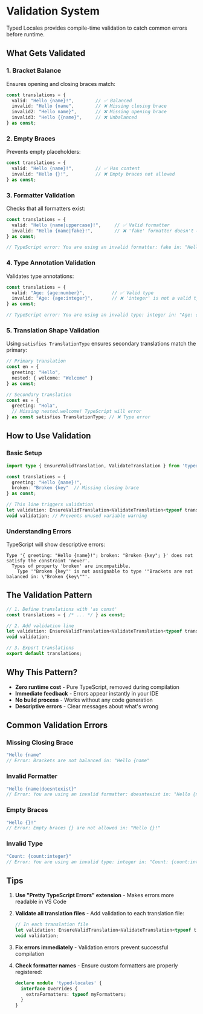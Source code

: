 # Validation System

Typed Locales provides compile-time validation to catch common errors before runtime.

## What Gets Validated

### 1. Bracket Balance

Ensures opening and closing braces match:

```typescript
const translations = {
  valid: "Hello {name}!",        // ✅ Balanced
  invalid: "Hello {name",        // ❌ Missing closing brace
  invalid2: "Hello name}",       // ❌ Missing opening brace
  invalid3: "Hello {{name}",     // ❌ Unbalanced
} as const;
```

### 2. Empty Braces

Prevents empty placeholders:

```typescript
const translations = {
  valid: "Hello {name}!",        // ✅ Has content
  invalid: "Hello {}!",          // ❌ Empty braces not allowed
} as const;
```

### 3. Formatter Validation

Checks that all formatters exist:

```typescript
const translations = {
  valid: "Hello {name|uppercase}!",     // ✅ Valid formatter
  invalid: "Hello {name|fake}!",        // ❌ 'fake' formatter doesn't exist
} as const;

// TypeScript error: You are using an invalid formatter: fake in: "Hello {name|fake}!"
```

### 4. Type Annotation Validation

Validates type annotations:

```typescript
const translations = {
  valid: "Age: {age:number}",          // ✅ Valid type
  invalid: "Age: {age:integer}",       // ❌ 'integer' is not a valid type
} as const;

// TypeScript error: You are using an invalid type: integer in: "Age: {age:integer}"
```

### 5. Translation Shape Validation

Using `satisfies TranslationType` ensures secondary translations match the primary:

```typescript
// Primary translation
const en = {
  greeting: "Hello",
  nested: { welcome: "Welcome" }
} as const;

// Secondary translation
const es = {
  greeting: "Hola",
  // Missing nested.welcome! TypeScript will error
} as const satisfies TranslationType; // ❌ Type error
```

## How to Use Validation

### Basic Setup

```typescript
import type { EnsureValidTranslation, ValidateTranslation } from 'typed-locales';

const translations = {
  greeting: "Hello {name}!",
  broken: "Broken {key"  // Missing closing brace
} as const;

// This line triggers validation
let validation: EnsureValidTranslation<ValidateTranslation<typeof translations>> = 0;
void validation; // Prevents unused variable warning
```

### Understanding Errors

TypeScript will show descriptive errors:

```
Type '{ greeting: "Hello {name}!"; broken: "Broken {key"; }' does not satisfy the constraint 'never'.
  Types of property 'broken' are incompatible.
    Type '"Broken {key"' is not assignable to type '"Brackets are not balanced in: \"Broken {key\""'.
```

## The Validation Pattern

```typescript
// 1. Define translations with 'as const'
const translations = { /* ... */ } as const;

// 2. Add validation line
let validation: EnsureValidTranslation<ValidateTranslation<typeof translations>> = 0;
void validation;

// 3. Export translations
export default translations;
```

## Why This Pattern?

- **Zero runtime cost** - Pure TypeScript, removed during compilation
- **Immediate feedback** - Errors appear instantly in your IDE
- **No build process** - Works without any code generation
- **Descriptive errors** - Clear messages about what's wrong

## Common Validation Errors

### Missing Closing Brace
```typescript
"Hello {name" 
// Error: Brackets are not balanced in: "Hello {name"
```

### Invalid Formatter
```typescript
"Hello {name|doesntexist}"
// Error: You are using an invalid formatter: doesntexist in: "Hello {name|doesntexist}"
```

### Empty Braces
```typescript
"Hello {}!"
// Error: Empty braces {} are not allowed in: "Hello {}!"
```

### Invalid Type
```typescript
"Count: {count:integer}"
// Error: You are using an invalid type: integer in: "Count: {count:integer}"
```

## Tips

1. **Use "Pretty TypeScript Errors" extension** - Makes errors more readable in VS Code

2. **Validate all translation files** - Add validation to each translation file:
   ```typescript
   // In each translation file
   let validation: EnsureValidTranslation<ValidateTranslation<typeof translations>> = 0;
   void validation;
   ```

3. **Fix errors immediately** - Validation errors prevent successful compilation

4. **Check formatter names** - Ensure custom formatters are properly registered:
   ```typescript
   declare module 'typed-locales' {
     interface Overrides {
       extraFormatters: typeof myFormatters;
     }
   }
   ```